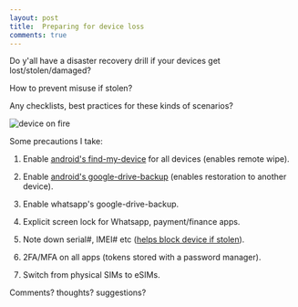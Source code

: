 ```yaml
---
layout: post
title:  Preparing for device loss
comments: true
---
```


Do y'all have a disaster recovery drill if your devices get lost/stolen/damaged?

How to prevent misuse if stolen?

Any checklists, best practices for these kinds of scenarios?

![device on fire](../../../images/mobile-fire.gif)

Some precautions I take:

1. Enable [android's find-my-device](https://www.google.com/android/find/) for all devices (enables remote wipe).

2. Enable [android's google-drive-backup](https://support.google.com/android/answer/2819582?hl=en) (enables restoration to another device).

3. Enable whatsapp's google-drive-backup.

4. Explicit screen lock for Whatsapp, payment/finance apps.

5. Note down serial#, IMEI# etc ([helps block device if stolen](http://ceir.gov.in/Home/index.jsp)).

6. 2FA/MFA on all apps (tokens stored with a password manager).

7. Switch from physical SIMs to eSIMs.

Comments? thoughts? suggestions?
